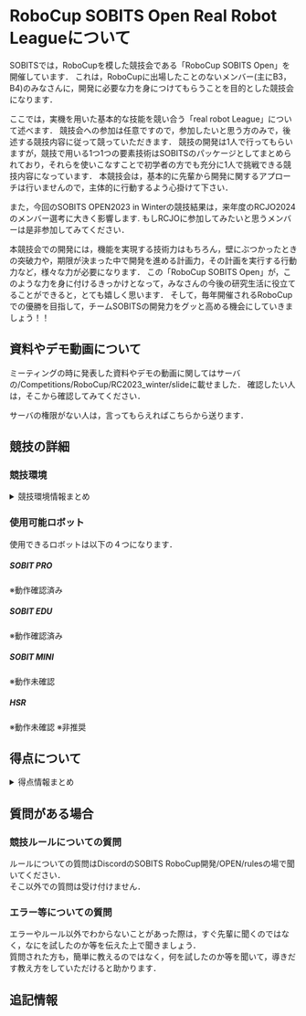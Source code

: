 # **RoboCup SOBITS Open Real Robot Leagueについて**

SOBITSでは，RoboCupを模した競技会である「RoboCup SOBITS Open」を開催しています．
これは，RoboCupに出場したことのないメンバー(主にB3，B4)のみなさんに，開発に必要な力を身につけてもらうことを目的とした競技会になります．

ここでは，実機を用いた基本的な技能を競い合う「real robot League」について述べます．
競技会への参加は任意ですので，参加したいと思う方のみで，後述する競技内容に従って競っていただきます．
競技の開発は1人で行ってもらいますが，競技で用いる1つ1つの要素技術はSOBITSのパッケージとしてまとめられており，それらを使いこなすことで初学者の方でも充分に1人で挑戦できる競技内容になっています．
本競技会は，基本的に先輩から開発に関するアプローチは行いませんので，主体的に行動するよう心掛けて下さい．

また，今回のSOBITS OPEN2023 in Winterの競技結果は，来年度のRCJO2024のメンバー選考に大きく影響します. 
もしRCJOに参加してみたいと思うメンバーは是非参加してみてください．

本競技会での開発には，機能を実現する技術力はもちろん，壁にぶつかったときの突破力や，期限が決まった中で開発を進める計画力，その計画を実行する行動力など，様々な力が必要になります．
この「RoboCup SOBITS Open」が，このような力を身に付けるきっかけとなって，みなさんの今後の研究生活に役立てることができると，とても嬉しく思います．
そして，毎年開催されるRoboCupでの優勝を目指して，チームSOBITSの開発力をグッと高める機会にしていきましょう！！

## 資料やデモ動画について

ミーティングの時に発表した資料やデモの動画に関してはサーバの/Competitions/RoboCup/RC2023_winter/slideに載せました．
確認したい人は，そこから確認してみてください．

サーバの権限がない人は，言ってもらえればこちらから送ります．

## 競技の詳細 
### 競技環境
<details>
<summary>競技環境情報まとめ</summary>

<div align="center"><img src="/img/so_layout.png" width="80%"></div>

### 使用するレイアウト
競技はE301で行います．簡単なレイアウトは以下の図のようになります．  

※挑戦課題（障害物あり）を選択した場合，キッチンがある方の部屋のみに配置されます．  
※挑戦課題（2つの選択肢から選ぶ）を選択しなかった場合，お客は一人になり，右側のみに座ります．  


</details>

### 使用可能ロボット
使用できるロボットは以下の４つになります．  

##### SOBIT PRO
※動作確認済み

##### SOBIT EDU
※動作確認済み

##### SOBIT MINI
※動作未確認

##### HSR
※動作未確認
※非推奨

## 得点について
<details>
<summary>得点情報まとめ</summary>
得点については以下の表を参考にしてください．
<div align="center"><img src="/img/sobits_tokuten.png" width="80%"></div>
※２回目の目的地まで移動の際，２つの選択肢から選ぶことが挑戦課題として記載されていますが，これは１回目の目的地まで移動の際，２人の中から手を上げている人を検出できた場合に加点されます．  

### 挑戦課題がある課題
#### ナビゲーション✕２
共通課題：障害物がない状態でナビゲーション  
挑戦課題：障害物がある状態でナビゲーション  

#### 注文  
共通課題：自然言語での注文  
例）ポテトチップスをください．ポテトチップスが欲しいです．  
挑戦課題：お客が注文を間違える可能性がある  
例）客「お茶をください．」  
    ロボット「注文はお茶でよろしいですか？」  
    客「いいえ」  
    ロボット「注文は何でしょうか？」  
    客「ポテトチップスにします．」  
軽減課題：商品の単語のみ  
例）客「お茶！」  

#### 物体認識
共通課題：ARマーカーを使用して認識  
挑戦課題：学習データを用いた認識  
        （実際に学習用のデータセットも要提出）  
※ログをみて認識していなかった場合は認識の点数ははいりません．  

#### 物体把持
共通課題：机の上の物体を把持  
挑戦課題：棚の上の物体を把持  

※棚の高さはそれぞれのロボットが把持する時に，絶対に届かない位置には設定されない．  
※棚を選択した際，同じ高さに他の物体が存在する可能性がある．  

#### 物体配置
共通課題：高さが一定の机に配置  
挑戦課題：高さが可変する状態での物体の配置  

※机の高さはそれぞれのロボットが配置する時に，絶対に届かない位置には設定されない．  
</details>

## 質問がある場合
### 競技ルールについての質問

ルールについての質問はDiscordのSOBITS RoboCup開発/OPEN/rulesの場で聞いてください．  
そこ以外での質問は受け付けません．
  
### エラー等についての質問

エラーやルール以外でわからないことがあった際は，すぐ先輩に聞くのではなく，なにを試したのか等を伝えた上で聞きましょう．  
質問された方も，簡単に教えるのではなく，何を試したのか等を聞いて，導きだす教え方をしていただけると助かります． 


## 追記情報